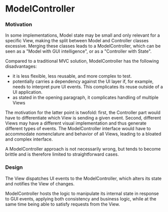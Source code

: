 # ModelController

### Motivation

In some implementations, Model state may be small and only relevant 
for a specific View, making the split between Model and Controller 
classes excessive. Merging these classes leads to a ModelController, 
which can be seen as a "Model with GUI intelligence", or as a "Controller 
with State". 

Compared to a traditional MVC solution, ModelController has the following
disadvantages:
- it is less flexible, less reusable, and more complex to test.
- potentially carries a dependency against the UI layer if, 
  for example, needs to interpret pure UI events. This complicates
  its reuse outside of a UI application. 
- as stated in the opening paragraph, it complicates handling of 
  multiple Views

The motivation for the latter point is twofold: first, the Controller 
part would have to differentiate which View is sending a given event. Second,
different Views may have a different visual implementation and thus generate
different types of events. The ModelController interface would have to
accommodate nomenclature and behavior of all Views, leading to a bloated and
complex interface.

A ModelController approach is not necessarily wrong, but tends to become
brittle and is therefore limited to straightforward cases.

### Design

The View dispatches UI events to the ModelController,
which alters its state and notifies the View of changes.

ModelController hosts the logic to manipulate its internal state 
in response to GUI events, applying both consistency and business logic,
while at the same time being able to satisfy requests from the View. 

